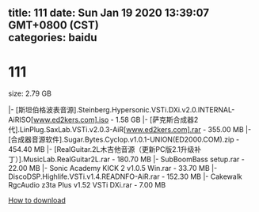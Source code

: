 
title: 111
date: Sun Jan 19 2020 13:39:07 GMT+0800 (CST)    
categories: baidu
---

# 111
size: 2.79 GB
 
 
|- [斯坦伯格波表音源].Steinberg.Hypersonic.VSTi.DXi.v2.0.INTERNAL-AiRISO[www.ed2kers.com].iso - 1.58 GB
|- [萨克斯合成器2代].LinPlug.SaxLab.VSTi.v2.0.3-AiR[www.ed2kers.com].rar - 355.00 MB
|- [合成器音源软件].Sugar.Bytes.Cyclop.v1.0.1-UNION(ED2000.COM).zip - 454.40 MB
|- [RealGuitar.2L木吉他音源（更新PC版2.1升级补丁）].MusicLab.RealGuitar2L.rar - 180.70 MB
|- SubBoomBass setup.rar - 22.00 MB
|- Sonic Academy KICK 2 v1.0.5 Win.rar - 33.70 MB
|- DiscoDSP.Highlife.VSTi.v1.4.READNFO-AiR.rar - 152.30 MB
|- Cakewalk RgcAudio z3ta Plus v1.52 VSTi DXi.rar - 7.00 MB

[How to download](https://bpcam.bemobtrk.com/go/2ceec3aa-1ca2-46d6-b9ff-aaa5c184517c?jno=5031)